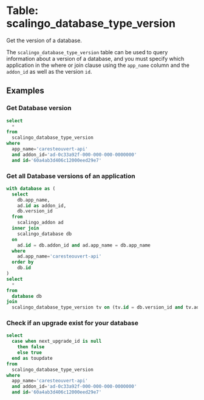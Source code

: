 # Table: scalingo_database_type_version

Get the version of a database.

The `scalingo_database_type_version` table can be used to query information about a version of a database, and you must specify which application in the where or join clause using the `app_name` column and the `addon_id` as well as the version `id`.

## Examples

### Get Database version

```sql
select
  *
from
  scalingo_database_type_version
where
  app_name='caresteouvert-api'
  and addon_id='ad-0c33a92f-000-000-000-0000000'
  and id='60a4ab3d406c12000eed29e7'
```

### Get all Database versions of an application

```sql
with database as (
  select
    db.app_name,
    ad.id as addon_id,
    db.version_id
  from
    scalingo_addon ad
  inner join
    scalingo_database db
  on
    ad.id = db.addon_id and ad.app_name = db.app_name
  where
    ad.app_name='caresteouvert-api'
  order by
    db.id
)
select
  *
from
  database db
join
  scalingo_database_type_version tv on (tv.id = db.version_id and tv.addon_id = db.addon_id and tv.app_name = db.app_name)
```

### Check if an upgrade exist for your database

```sql
select
  case when next_upgrade_id is null
    then false
    else true
  end as toupdate
from
  scalingo_database_type_version
where
  app_name='caresteouvert-api'
  and addon_id='ad-0c33a92f-000-000-000-0000000'
  and id='60a4ab3d406c12000eed29e7'
```
